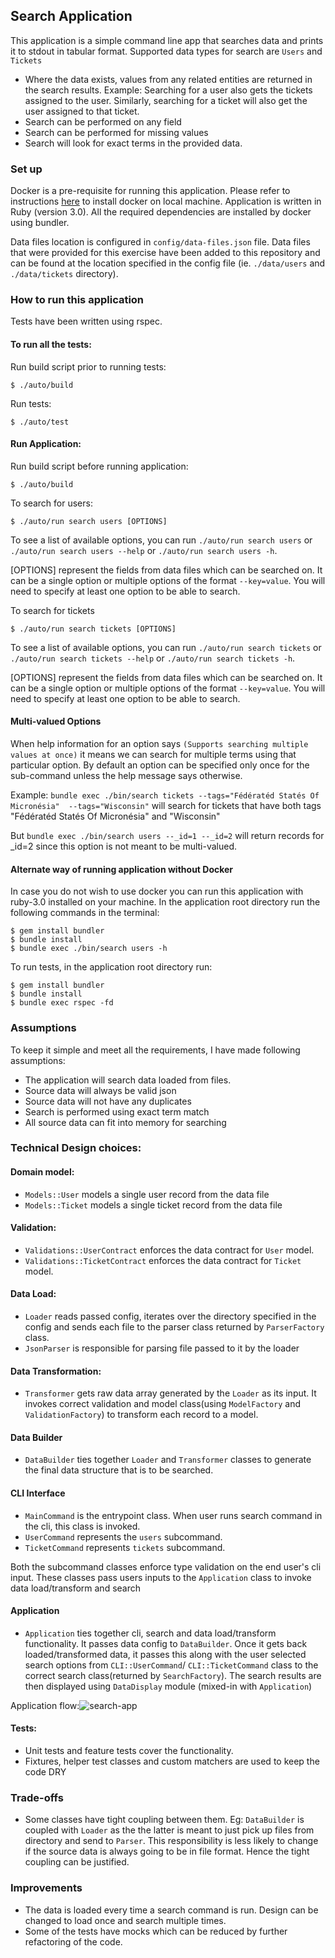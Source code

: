 ## Search Application
This application is a simple command line app that searches data and prints it to stdout in tabular format. Supported data types for search are `Users` and `Tickets`

- Where the data exists, values from any related entities are returned in the search results. Example: Searching for a user also gets the tickets assigned to the user. Similarly, searching for a ticket will also get the user assigned to that ticket.
- Search can be performed on any field
- Search can be performed for missing values
- Search will look for exact terms in the provided data.

### Set up

Docker is a pre-requisite for running this application. Please refer to instructions [here](https://docs.docker.com/get-docker/) to install docker on local machine. Application is written in Ruby (version 3.0). All the required dependencies are installed by docker using bundler.

Data files location is configured in `config/data-files.json` file. Data files that were provided for this exercise have been added to this repository and can be found at the location specified in the config file (ie. `./data/users` and `./data/tickets` directory).

### How to run this application

Tests have been written using rspec.

#### To run all the tests:

Run build script prior to running tests:

```
$ ./auto/build
```

Run tests:

```
$ ./auto/test
```

#### Run Application:

Run build script before running application:

```
$ ./auto/build
```

To search for users:

```
$ ./auto/run search users [OPTIONS]
```

To see a list of available options, you can run `./auto/run search users` or `./auto/run search users --help` or `./auto/run search users -h`.

[OPTIONS] represent the fields from data files which can be searched on. It can be a single option or multiple options of the format `--key=value`. You will need to specify at least one option to be able to search.

To search for tickets

```
$ ./auto/run search tickets [OPTIONS]
```

To see a list of available options, you can run `./auto/run search tickets` or `./auto/run search tickets --help` or `./auto/run search tickets -h`.

[OPTIONS] represent the fields from data files which can be searched on. It can be a single option or multiple options of the format `--key=value`. You will need to specify at least one option to be able to search.


#### Multi-valued Options
When help information for an option says `(Supports searching multiple values at once)` it means we can search for multiple terms using that particular option. By default an option can be specified only once for the sub-command unless the help message says otherwise.

Example:
`bundle exec ./bin/search tickets --tags="Fédératéd Statés Of Micronésia"  --tags="Wisconsin"` will search for tickets that have both tags "Fédératéd Statés Of Micronésia" and "Wisconsin"

But `bundle exec ./bin/search users --_id=1 --_id=2` will return records for _id=2 since this option is not meant to be multi-valued.

#### Alternate way of running application without Docker

In case you do not wish to use docker you can run this application with ruby-3.0 installed on your machine. In the application root directory run the following commands in the terminal:

```
$ gem install bundler
$ bundle install
$ bundle exec ./bin/search users -h
```

To run tests, in the application root directory run:

```
$ gem install bundler
$ bundle install
$ bundle exec rspec -fd
```

### Assumptions
To keep it simple and meet all the requirements, I have made following assumptions:

- The application will search data loaded from files.
- Source data will always be valid json
- Source data will not have any duplicates
- Search is performed using exact term match
- All source data can fit into memory for searching

### Technical Design choices:
#### Domain model:
- `Models::User` models a single user record from the data file
- `Models::Ticket` models a single ticket record from the data file
#### Validation:
- `Validations::UserContract` enforces the data contract for `User` model.
- `Validations::TicketContract` enforces the data contract for `Ticket` model.
#### Data Load:
- `Loader` reads passed config, iterates over the directory specified in the config and sends each file to the parser class returned by `ParserFactory` class.
- `JsonParser` is responsible for parsing file passed to it by the loader

#### Data Transformation:
- `Transformer` gets raw data array generated by the `Loader` as  its input. It invokes correct validation and model class(using `ModelFactory` and `ValidationFactory`) to transform each record to a model.

#### Data Builder
- `DataBuilder` ties together `Loader` and `Transformer` classes to generate the final data structure that is to be searched.

#### CLI Interface
- `MainCommand` is the entrypoint class. When user runs search command in the cli, this class is invoked.
- `UserCommand` represents the `users` subcommand.
- `TicketCommand` represents `tickets` subcommand.

Both the subcommand classes enforce type validation on the end user's cli input. These classes pass users inputs to the `Application` class to invoke data load/transform and search
#### Application
- `Application` ties together cli, search and data load/transform functionality. It passes data config to `DataBuilder`. Once it gets back loaded/transformed data, it passes this along with the user selected search options from `CLI::UserCommand`/ `CLI::TicketCommand` class to the correct search class(returned by `SearchFactory`). The search results are then displayed using `DataDisplay` module (mixed-in with `Application`)

Application flow:![search-app](https://user-images.githubusercontent.com/1658005/123136945-d47bd400-d496-11eb-98c6-10752fb2030d.png)

#### Tests:
- Unit tests and feature tests cover the functionality.
- Fixtures, helper test classes and custom matchers are used to keep the code DRY

### Trade-offs
- Some classes have tight coupling between them. Eg: `DataBuilder` is coupled with `Loader` as the the latter is meant to just pick up files from directory and send to `Parser`. This responsibility is less likely to change if the source data is always going to be in file format. Hence the tight coupling can be justified.

### Improvements
- The data is loaded every time a search command is run. Design can be changed to load once and search multiple times.
- Some of the tests have mocks which can be reduced by further refactoring of the code.
